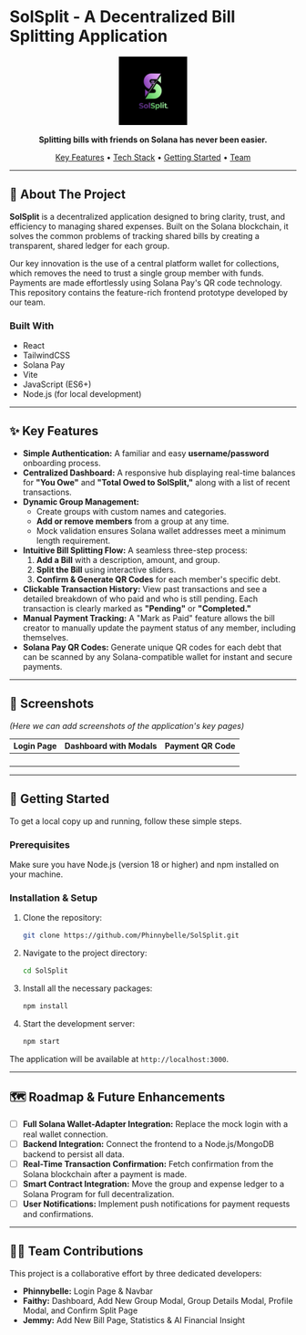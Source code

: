 # SolSplit - A Decentralized Bill Splitting Application

<div align="center">
  <img src="public/SolLogo.jpg" alt="SolSplit Logo" width="120"/>
</div>

<p align="center">
  <strong>Splitting bills with friends on Solana has never been easier.</strong>
</p>

<p align="center">
  <a href="#-key-features">Key Features</a> •
  <a href="#-tech-stack">Tech Stack</a> •
  <a href="#-getting-started">Getting Started</a> •
  <a href="#-team-contributions">Team</a>
</p>

---

## 🚀 About The Project

**SolSplit** is a decentralized application designed to bring clarity, trust, and efficiency to managing shared expenses. Built on the Solana blockchain, it solves the common problems of tracking shared bills by creating a transparent, shared ledger for each group.

Our key innovation is the use of a central platform wallet for collections, which removes the need to trust a single group member with funds. Payments are made effortlessly using Solana Pay's QR code technology. This repository contains the feature-rich frontend prototype developed by our team.

### Built With

- React  
- TailwindCSS  
- Solana Pay  
- Vite  
- JavaScript (ES6+)  
- Node.js (for local development)  

---

## ✨ Key Features

- **Simple Authentication:** A familiar and easy **username/password** onboarding process.  
- **Centralized Dashboard:** A responsive hub displaying real-time balances for **"You Owe"** and **"Total Owed to SolSplit,"** along with a list of recent transactions.  
- **Dynamic Group Management:**
  - Create groups with custom names and categories.  
  - **Add or remove members** from a group at any time.  
  - Mock validation ensures Solana wallet addresses meet a minimum length requirement.  
- **Intuitive Bill Splitting Flow:** A seamless three-step process:  
  1. **Add a Bill** with a description, amount, and group.  
  2. **Split the Bill** using interactive sliders.  
  3. **Confirm & Generate QR Codes** for each member's specific debt.  
- **Clickable Transaction History:** View past transactions and see a detailed breakdown of who paid and who is still pending. Each transaction is clearly marked as **"Pending"** or **"Completed."**  
- **Manual Payment Tracking:** A "Mark as Paid" feature allows the bill creator to manually update the payment status of any member, including themselves.  
- **Solana Pay QR Codes:** Generate unique QR codes for each debt that can be scanned by any Solana-compatible wallet for instant and secure payments.  

---

## 📸 Screenshots

*(Here we can add screenshots of the application's key pages)*

| Login Page | Dashboard with Modals | Payment QR Code |
| :---: | :---: | :---: |
| ![]() | ![]() | ![]() |

---

## 🏁 Getting Started

To get a local copy up and running, follow these simple steps.

### Prerequisites

Make sure you have Node.js (version 18 or higher) and npm installed on your machine.

### Installation & Setup

1. Clone the repository:
   ```bash
   git clone https://github.com/Phinnybelle/SolSplit.git
   ```
2. Navigate to the project directory:
   ```bash
   cd SolSplit
   ```
3. Install all the necessary packages:
   ```bash
   npm install
   ```
4. Start the development server:
   ```bash
   npm start
   ```

The application will be available at `http://localhost:3000`.

---

## 🗺️ Roadmap & Future Enhancements

- [ ] **Full Solana Wallet-Adapter Integration:** Replace the mock login with a real wallet connection.  
- [ ] **Backend Integration:** Connect the frontend to a Node.js/MongoDB backend to persist all data.  
- [ ] **Real-Time Transaction Confirmation:** Fetch confirmation from the Solana blockchain after a payment is made.  
- [ ] **Smart Contract Integration:** Move the group and expense ledger to a Solana Program for full decentralization.  
- [ ] **User Notifications:** Implement push notifications for payment requests and confirmations.  

---

## 👩‍💻 Team Contributions

This project is a collaborative effort by three dedicated developers:

- **Phinnybelle:** Login Page & Navbar  
- **Faithy:** Dashboard, Add New Group Modal, Group Details Modal, Profile Modal, and Confirm Split Page  
- **Jemmy:** Add New Bill Page, Statistics & AI Financial Insight  
